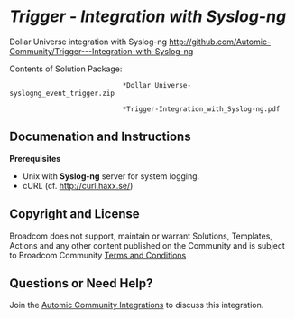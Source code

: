 *Trigger - Integration with Syslog-ng*
=============


Dollar Universe integration with Syslog-ng
http://github.com/Automic-Community/Trigger---Integration-with-Syslog-ng

<!-- List of attached files -->
Contents of Solution Package:

						
								*Dollar_Universe-syslogng_event_trigger.zip
								
								*Trigger-Integration_with_Syslog-ng.pdf
								
						


Documenation and Instructions
---

<p><span><strong class="bbc">Prerequisites</strong></span></p>
<ul class="bbc">
<li>Unix with <strong class="bbc">Syslog-ng</strong> server for system logging.</li>
<li>cURL (cf. <a class="bbc_url" title="External link" href="http://curl.haxx.se/" rel="nofollow external">http://curl.haxx.se/</a>)</li>
</ul>

Copyright and License
---

Broadcom does not support, maintain or warrant Solutions, Templates, Actions and any other content published on the Community and is subject to Broadcom Community [Terms and Conditions](https://community.broadcom.com/termsandconditions)


Questions or Need Help? 
---
Join the [Automic Community Integrations](https://community.broadcom.com/communities/community-home?CommunityKey=83e49dd4-b93e-464a-a343-2bb1e51c13ec) to discuss this integration.
